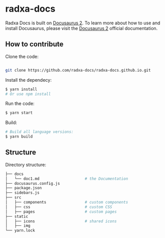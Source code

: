 # radxa-docs

Radxa Docs is built on [Docusaurus 2](https://v2.docusaurus.io/). To learn more about how to use and install Docusaurus, please visit the [Docusaurus 2](https://v2.docusaurus.io/) official documentation.

## How to contribute

Clone the code:

```bash

git clone https://github.com/radxa-docs/radxa-docs.github.io.git

```

Install the dependecy:

```bash
$ yarn install
# Or use npm install
```

Run the code:

```bash
$ yarn start
```

Build:

```bash
# Build all language versions: 
$ yarn build
```

## Structure

Directory structure:

```bash
├── docs                          
│   └── doc1.md                    # the Documentation          
├── docusaurus.config.js
├── package.json
├── sidebars.js                    
├── src
│   ├── components                 # custom components
│   ├── css                        # custom CSS
│   ├── pages                      # custom pages
├── static
│   ├── icons                      # shared icons
│   ├── img 
└── yarn.lock                      
```
